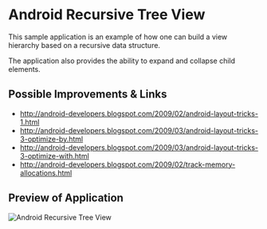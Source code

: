 Android Recursive Tree View
====================================

This sample application is an example of how one can build a view hierarchy based
on a recursive data structure.

The application also provides the ability to expand and collapse child elements.

## Possible Improvements & Links
* http://android-developers.blogspot.com/2009/02/android-layout-tricks-1.html
* http://android-developers.blogspot.com/2009/03/android-layout-tricks-3-optimize-by.html
* http://android-developers.blogspot.com/2009/03/android-layout-tricks-3-optimize-with.html
* http://android-developers.blogspot.com/2009/02/track-memory-allocations.html

## Preview of Application
![Android Recursive Tree View](https://s3.amazonaws.com/uploads.hipchat.com/56587/750791/FUrRb3PXmQnMF4g/preview.png)
